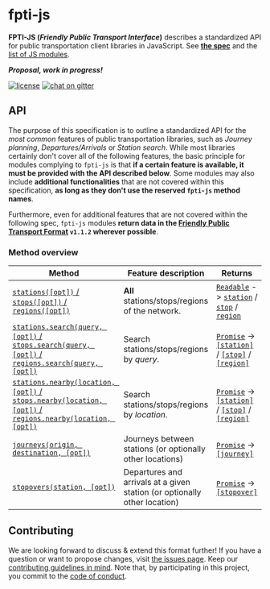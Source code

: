 # fpti-js

**FPTI-JS (_Friendly Public Transport Interface_)** describes a standardized API for public transportation client libraries in JavaScript. See **[the spec](#api)** and the [list of JS modules](modules.md).

**_Proposal, work in progress!_**

[![license](https://img.shields.io/github/license/juliuste/fpti-js.svg?style=flat)](license)
[![chat on gitter](https://badges.gitter.im/juliuste.svg)](https://gitter.im/juliuste)

## API

The purpose of this specification is to outline a standardized API for the *most common* features of public transportation libraries, such as *Journey planning*, *Departures/Arrivals* or *Station search*. While most libraries certainly don't cover all of the following features, the basic principle for modules complying to `fpti-js` is that **if a certain feature is available, it must be provided with the API described below**. Some modules may also include **additional functionalities** that are not covered within this specification, **as long as they don't use the reserved `fpti-js` method names**.

Furthermore, even for additional features that are not covered within the following spec, `fpti-js` modules **return data in the [Friendly Public Transport Format](https://github.com/public-transport/friendly-public-transport-format/) `v1.1.2` wherever possible**.

### Method overview

Method | Feature description | Returns
-------|---------------------|--------
[`stations([opt])` / `stops([opt])` / `regions([opt])`](docs/stations-stops-regions.md) | **All** stations/stops/regions of the network. | [`Readable`](https://nodejs.org/api/stream.html#stream_readable_streams) -> [`station`](https://github.com/public-transport/friendly-public-transport-format/blob/master/spec/readme.md#station) / [`stop`](https://github.com/public-transport/friendly-public-transport-format/blob/master/spec/readme.md#stop) / [`region`](https://github.com/public-transport/friendly-public-transport-format/blob/master/spec/readme.md#region)
[`stations.search(query, [opt])` / `stops.search(query, [opt])` / `regions.search(query, [opt])`](docs/stations-stops-regions.search.md) | Search stations/stops/regions by *query*. | [`Promise`](https://developer.mozilla.org/en-US/docs/Web/JavaScript/Reference/Global_Objects/promise) -> [`[station]`](https://github.com/public-transport/friendly-public-transport-format/blob/master/spec/readme.md#station) / [`[stop]`](https://github.com/public-transport/friendly-public-transport-format/blob/master/spec/readme.md#stop) / [`[region]`](https://github.com/public-transport/friendly-public-transport-format/blob/master/spec/readme.md#region)
[`stations.nearby(location, [opt])` / `stops.nearby(location, [opt])` / `regions.nearby(location, [opt])`](docs/stations-stops-regions.nearby.md) | Search stations/stops/regions by *location*. | [`Promise`](https://developer.mozilla.org/en-US/docs/Web/JavaScript/Reference/Global_Objects/promise) -> [`[station]`](https://github.com/public-transport/friendly-public-transport-format/blob/master/spec/readme.md#station) / [`[stop]`](https://github.com/public-transport/friendly-public-transport-format/blob/master/spec/readme.md#stop) / [`[region]`](https://github.com/public-transport/friendly-public-transport-format/blob/master/spec/readme.md#region)
[`journeys(origin, destination, [opt])`](docs/journeys.md) | Journeys between stations (or optionally other locations) | [`Promise`](https://developer.mozilla.org/en-US/docs/Web/JavaScript/Reference/Global_Objects/promise) -> [`[journey]`](https://github.com/public-transport/friendly-public-transport-format/blob/master/spec/readme.md#journey)
[`stopovers(station, [opt])`](docs/stopovers.md) | Departures and arrivals at a given station (or optionally other location) | [`Promise`](https://developer.mozilla.org/en-US/docs/Web/JavaScript/Reference/Global_Objects/promise) -> [`[stopover]`](https://github.com/public-transport/friendly-public-transport-format/blob/master/spec/readme.md#stopover)

<!--[`locations([opt])`](docs/locations) | **All** locations (stations, stops, POI, addresses) of the network. | [`Readable`](https://nodejs.org/api/stream.html#stream_readable_streams) -> [`location`](https://github.com/public-transport/friendly-public-transport-format/blob/master/spec/readme.md#location), [`station`](https://github.com/public-transport/friendly-public-transport-format/blob/master/spec/readme.md#station), [`stop`](https://github.com/public-transport/friendly-public-transport-format/blob/master/spec/readme.md#stop)
[`locations.search(query, [opt])`](docs/locations.search) | Search locations (stations, stops, POI, addresses) by *query*. | [`Promise`](https://developer.mozilla.org/en-US/docs/Web/JavaScript/Reference/Global_Objects/promise) -> `[location, station, stop]`
[`locations.nearby(location, [opt])`](docs/locations.search) | Search locations (stations, stops, POI, addresses) by *location*. | [`Promise`](https://developer.mozilla.org/en-US/docs/Web/JavaScript/Reference/Global_Objects/promise) -> `[location, station, stop]`-->


## Contributing

We are looking forward to discuss & extend this format further! If you have a question or want to propose changes, visit [the issues page](https://github.com/juliuste/fpti-js/issues). Keep our [contributing guidelines in mind](contributing.md). Note that, by participating in this project, you commit to the [code of conduct](code-of-conduct.md).
